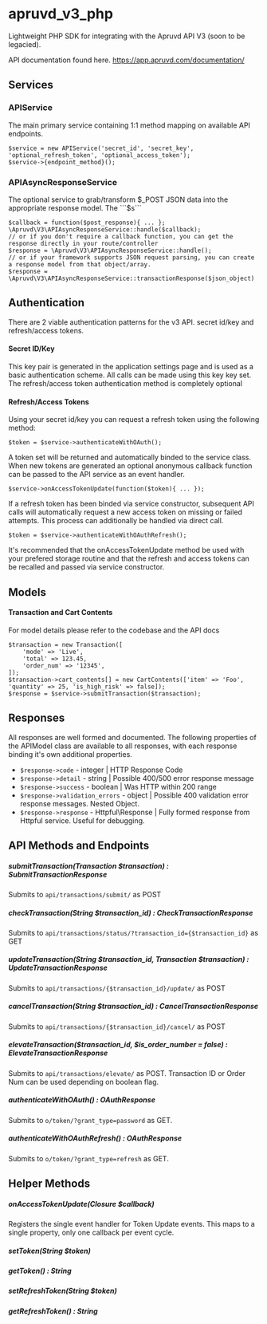 # apruvd_v3_php

Lightweight PHP SDK for integrating with the Apruvd API V3 (soon to be legacied).

API documentation found here.
https://app.apruvd.com/documentation/

## Services
### APIService
The main primary service containing 1:1 method mapping on available API endpoints.
```
$service = new APIService('secret_id', 'secret_key', 'optional_refresh_token', 'optional_access_token');
$service->{endpoint_method}();
```

### APIAsyncResponseService
The optional service to grab/transform $_POST JSON data into the appropriate response model. The ```$s```
```
$callback = function($post_response){ ... };
\Apruvd\V3\APIAsyncResponseService::handle($callback);
// or if you don't require a callback function, you can get the response directly in your route/controller
$response = \Apruvd\V3\APIAsyncResponseService::handle();
// or if your framework supports JSON request parsing, you can create a response model from that object/array.
$response = \Apruvd\V3\APIAsyncResponseService::transactionResponse($json_object)
```

## Authentication
There are 2 viable authentication patterns for the v3 API. secret id/key and refresh/access tokens.
#### Secret ID/Key
This key pair is generated in the application settings page and is used as a basic authentication scheme. All calls can be made using this key key set. The refresh/access token authentication method is completely optional
#### Refresh/Access Tokens
Using your secret id/key you can request a refresh token using the following method:
```
$token = $service->authenticateWithOAuth();
```
A token set will be returned and automatically binded to the service class. When new tokens are generated an optional anonymous callback function can be passed to the API service as an event handler.
```
$service->onAccessTokenUpdate(function($token){ ... });
```
If a refresh token has been binded via service constructor, subsequent API calls will automatically request a new access token on missing or failed attempts. This process can additionally be handled via direct call.
```
$token = $service->authenticateWithOAuthRefresh();
```
It's recommended that the onAccessTokenUpdate method be used with your prefered storage routine and that the refresh and access tokens can be recalled and passed via service constructor.

## Models
#### Transaction and Cart Contents
For model details please refer to the codebase and the API docs
```
$transaction = new Transaction([
    'mode' => 'Live',
    'total' => 123.45,
    'order_num' => '12345',
]);
$transaction->cart_contents[] = new CartContents(['item' => 'Foo', 'quantity' => 25, 'is_high_risk' => false]);
$response = $service->submitTransaction($transaction);
```

## Responses
All responses are well formed and documented. The following properties of the APIModel class are available to all responses, with each response binding it's own additional properties.
* ```$response->code``` - integer | HTTP Response Code
* ```$response->detail``` - string | Possible 400/500 error response message
* ```$response->success``` - boolean | Was HTTP within 200 range
* ```$response->validation_errors``` - object | Possible 400 validation error response messages. Nested Object.
* ```$response->response``` - Httpful\Response | Fully formed response from Httpful service. Useful for debugging.


## API Methods and Endpoints
##### submitTransaction(Transaction $transaction) : SubmitTransactionResponse
Submits to ```api/transactions/submit/``` as POST
##### checkTransaction(String $transaction_id) : CheckTransactionResponse
Submits to ```api/transactions/status/?transaction_id={$transaction_id}``` as GET
##### updateTransaction(String $transaction_id, Transaction $transaction) : UpdateTransactionResponse
Submits to ```api/transactions/{$transaction_id}/update/``` as POST
##### cancelTransaction(String $transaction_id) : CancelTransactionResponse
Submits to ```api/transactions/{$transaction_id}/cancel/``` as POST
##### elevateTransaction($transaction_id, $is_order_number = false) : ElevateTransactionResponse
Submits to ```api/transactions/elevate/``` as POST. Transaction ID or Order Num can be used depending on boolean flag.
##### authenticateWithOAuth() : OAuthResponse
Submits to ```o/token/?grant_type=password``` as GET.
##### authenticateWithOAuthRefresh() : OAuthResponse
Submits to ```o/token/?grant_type=refresh``` as GET.

## Helper Methods
##### onAccessTokenUpdate(Closure $callback)
Registers the single event handler for Token Update events. This maps to a single property, only one callback per event cycle.
##### setToken(String $token)
##### getToken() : String
##### setRefreshToken(String $token)
##### getRefreshToken() : String
